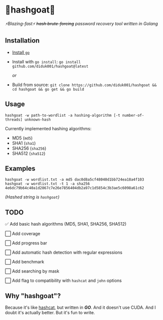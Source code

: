 # 🐐hashgoat🐐

*⚡Blazing-fast⚡ ~~hash brute-forcing~~ password recovery tool written in Golang*

## Installation

* [Install `go`](https://go.dev/doc/install) 
* Install with `go install`: `go install github.com/diduk001/hashgoat@latest`

  *or*
* Build from source: `git clone https://github.com/diduk001/hashgoat && cd hashgoat && go get && go build`

## Usage

`hashgoat -w path-to-wordlist -a hashing-algorithm [-t number-of-threads] unknown-hash`

Currently implemented hashing algorithms:
- MD5 (`md5`)
- SHA1 (`sha1`)
- SHA256 (`sha256`)
- SHA512 (`sha512`)

## Examples

```
hashgoat -w wordlist.txt -a md5 dac0d8a5cf48040d1bb724ea18a4f103
hashgoat -w wordlist.txt -t 1 -a sha256 4e6dc79b64c40a1d2867c7e26e7856404db2a97c1d5854c3b3ae5c6098a61c62
```

*(Hashed string is `hashgoat`)*

## TODO

✅ Add basic hash algorithms (MD5, SHA1, SHA256, SHA512)

⬜ Add coverage

⬜ Add progress bar

⬜ Add automatic hash detection with regular expressions

⬜ Add benchmark

⬜ Add searching by mask

⬜ Add flag to compatibility with `hashcat` and `john` options


## Why "hashgoat"?

Because it's like [hashcat](https://github.com/hashcat/hashcat), but written in ***GO***. And it doesn't use CUDA. 
And I doubt it's actually better. But it's fun to write.
